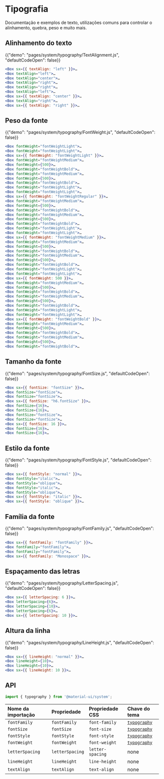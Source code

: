 # Tipografia

<p class="description">Documentação e exemplos de texto, utilizações comuns para controlar o alinhamento, quebra, peso e muito mais.</p>

## Alinhamento do texto

{{"demo": "pages/system/typography/TextAlignment.js", "defaultCodeOpen": false}}

```jsx
<Box sx={{ textAlign: "left" }}>…
<Box textAlign="left">…
<Box textAlign="center">…
<Box textAlign="right">…
<Box textAlign="right">…
<Box textAlign="left">…
<Box sx={{ textAlign: "center" }}>…
<Box textAlign="right">…
<Box sx={{ textAlign: "right" }}>…
```

## Peso da fonte

{{"demo": "pages/system/typography/FontWeight.js", "defaultCodeOpen": false}}

```jsx
<Box fontWeight="fontWeightLight">…
<Box fontWeight="fontWeightLight">…
<Box sx={{ fontWeight: "fontWeightLight" }}>…
<Box fontWeight="fontWeightMedium">…
<Box fontWeight={500}>…
<Box fontWeight="fontWeightBold">…
<Box fontWeight="fontWeightMedium">…
<Box fontWeight={500}>…
<Box fontWeight="fontWeightBold">…
<Box fontWeight="fontWeightLight">…
<Box fontWeight="fontWeightLight">…
<Box sx={{ fontWeight: "fontWeightRegular" }}>…
<Box fontWeight="fontWeightMedium">…
<Box fontWeight={500}>…
<Box fontWeight="fontWeightBold">…
<Box fontWeight="fontWeightMedium">…
<Box fontWeight={500}>…
<Box fontWeight="fontWeightBold">…
<Box fontWeight="fontWeightLight">…
<Box fontWeight="fontWeightLight">…
<Box sx={{ fontWeight: "fontWeightMedium" }}>…
<Box fontWeight="fontWeightMedium">…
<Box fontWeight={500}>…
<Box fontWeight="fontWeightBold">…
<Box fontWeight="fontWeightMedium">…
<Box fontWeight={500}>…
<Box fontWeight="fontWeightBold">…
<Box fontWeight="fontWeightLight">…
<Box fontWeight="fontWeightLight">…
<Box sx={{ fontWeight: 500 }}>…
<Box fontWeight="fontWeightMedium">…
<Box fontWeight={500}>…
<Box fontWeight="fontWeightBold">…
<Box fontWeight="fontWeightMedium">…
<Box fontWeight={500}>…
<Box fontWeight="fontWeightBold">…
<Box fontWeight="fontWeightLight">…
<Box fontWeight="fontWeightLight">…
<Box sx={{ fontWeight: "fontWeightBold" }}>…
<Box fontWeight="fontWeightMedium">…
<Box fontWeight={500}>…
<Box fontWeight="fontWeightBold">…
<Box fontWeight="fontWeightMedium">…
<Box fontWeight={500}>…
<Box fontWeight="fontWeightBold">…
```

## Tamanho da fonte

{{"demo": "pages/system/typography/FontSize.js", "defaultCodeOpen": false}}

```jsx
<Box sx={{ fontSize: "fontSize" }}>…
<Box fontSize="fontSize">…
<Box fontSize="fontSize">…
<Box sx={{ fontSize: "h6.fontSize" }}>…
<Box fontSize={16}>…
<Box fontSize={16}>…
<Box fontSize="fontSize">…
<Box fontSize="fontSize">…
<Box sx={{ fontSize: 16 }}>…
<Box fontSize={16}>…
<Box fontSize={16}>…
```

## Estilo da fonte

{{"demo": "pages/system/typography/FontStyle.js", "defaultCodeOpen": false}}

```jsx
<Box sx={{ fontStyle: "normal" }}>…
<Box fontStyle="italic">…
<Box fontStyle="oblique">…
<Box fontStyle="italic">…
<Box fontStyle="oblique">…
<Box sx={{ fontStyle: "italic" }}>…
<Box sx={{ fontStyle: "oblique" }}>…
```

## Família da fonte

{{"demo": "pages/system/typography/FontFamily.js", "defaultCodeOpen": false}}

```jsx
<Box sx={{ fontFamily: "fontFamily" }}>…
<Box fontFamily="fontFamily">…
<Box fontFamily="fontFamily">…
<Box sx={{ fontFamily: "Monospace" }}>…
```

## Espaçamento das letras

{{"demo": "pages/system/typography/LetterSpacing.js", "defaultCodeOpen": false}}

```jsx
<Box sx={{ letterSpacing: 6 }}>…
<Box letterSpacing={6}>…
<Box letterSpacing={10}>…
<Box letterSpacing={6}>…
<Box sx={{ letterSpacing: 10 }}>…
```

## Altura da linha

{{"demo": "pages/system/typography/LineHeight.js", "defaultCodeOpen": false}}

```jsx
<Box sx={{ lineHeight: "normal" }}>…
<Box lineHeight={10}>…
<Box lineHeight={10}>…
<Box sx={{ lineHeight: 10 }}>…
```

## API

```js
import { typography } from '@material-ui/system';
```

| Nome da importação | Propriedade     | Propriedade CSS  | Chave do tema                                                          |
|:------------------ |:--------------- |:---------------- |:---------------------------------------------------------------------- |
| `fontFamily`       | `fontFamily`    | `font-family`    | [`typography`](/customization/default-theme/?expand-path=$.typography) |
| `fontSize`         | `fontSize`      | `font-size`      | [`typography`](/customization/default-theme/?expand-path=$.typography) |
| `fontStyle`        | `fontStyle`     | `font-style`     | [`typography`](/customization/default-theme/?expand-path=$.typography) |
| `fontWeight`       | `fontWeight`    | `font-weight`    | [`typography`](/customization/default-theme/?expand-path=$.typography) |
| `letterSpacing`    | `letterSpacing` | `letter-spacing` | none                                                                   |
| `lineHeight`       | `lineHeight`    | `line-height`    | none                                                                   |
| `textAlign`        | `textAlign`     | `text-align`     | none                                                                   |
